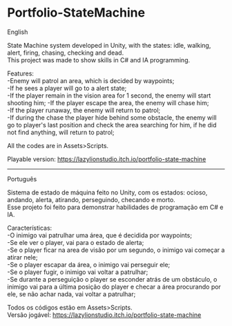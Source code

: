 # Portfolio-StateMachine

English

State Machine system developed in Unity, with the states: idle, walking, alert, firing, chasing, checking and dead.  
This project was made to show skills in C# and IA programming.

Features:   
-Enemy will patrol an area, which is decided by waypoints;   
-If he sees a player will go to a alert state;   
-If the player remain in the vision area for 1 second, the enemy will start shooting him; 
-If the player escape the area, the enemy will chase him;  
-If the player runaway, the enemy will return to patrol;  
-If during the chase the player hide behind some obstacle, the enemy will go to player's last position and check the area searching for him, if he did not find anything, will return to patrol;  
    
All the codes are in Assets>Scripts.  

Playable version: https://lazylionstudio.itch.io/portfolio-state-machine  

-------------

Português

Sistema de estado de máquina feito no Unity, com os estados: ocioso, andando, alerta, atirando, perseguindo, checando e morto.  
Esse projeto foi feito para demonstrar habilidades de programação em C# e IA.  

Características:  
-O inimigo vai patrulhar uma área, que é decidida por waypoints;  
-Se ele ver o player, vai para o estado de alerta;  
-Se o player ficar na area de visão por um segundo, o inimigo vai começar a atirar nele;  
-Se o player escapar da área, o inimigo vai perseguir ele;  
-Se o player fugir, o inimigo vai voltar a patrulhar;  
-Se durante a perseguição o player se esconder atrás de um obstáculo, o inimigo vai para a última posição do player e checar a área procurando por ele, se não achar nada, vai voltar a patrulhar;  

Todos os códigos estão em Assets>Scripts.    
Versão jogável: https://lazylionstudio.itch.io/portfolio-state-machine   
